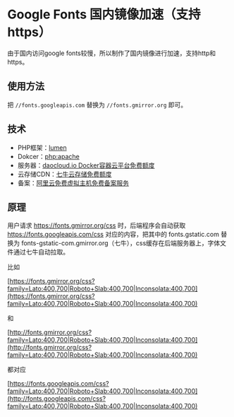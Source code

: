 # Google Fonts 国内镜像加速（支持https）

由于国内访问google fonts较慢，所以制作了国内镜像进行加速，支持http和https。

## 使用方法

把 `//fonts.googleapis.com` 替换为 `//fonts.gmirror.org` 即可。

## 技术

 * PHP框架：[lumen](http://lumen.laravel.com/)
 * Dokcer：[php:apache](https://github.com/docker-library/docs/tree/master/php)
 * 服务器：[daocloud.io Docker容器云平台免费额度](https://account.daocloud.io/signup?invite_code=c8bkkhc1uq8i7z8nin93)
 * 云存储CDN：[七牛云存储免费额度](https://portal.qiniu.com/signup?code=3lafkpsz7yes1)
 * 备案：[阿里云免费虚拟主机免费备案服务](http://wanwang.aliyun.com/hosting/free/)

## 原理

用户请求 https://fonts.gmirror.org/css 时，后端程序会自动获取 https://fonts.googleapis.com/css 对应的内容，把其中的 fonts.gstatic.com 替换为 fonts-gstatic-com.gmirror.org（七牛），css缓存在后端服务器上，字体文件通过七牛自动拉取。

比如

[https://fonts.gmirror.org/css?family=Lato:400,700|Roboto+Slab:400,700|Inconsolata:400,700](https://fonts.gmirror.org/css?family=Lato:400,700|Roboto+Slab:400,700|Inconsolata:400,700)

和

[http://fonts.gmirror.org/css?family=Lato:400,700|Roboto+Slab:400,700|Inconsolata:400,700](http://fonts.gmirror.org/css?family=Lato:400,700|Roboto+Slab:400,700|Inconsolata:400,700)

都对应

[https://fonts.googleapis.com/css?family=Lato:400,700|Roboto+Slab:400,700|Inconsolata:400,700](http://fonts.googleapis.com/css?family=Lato:400,700|Roboto+Slab:400,700|Inconsolata:400,700)

